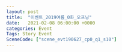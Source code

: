 ```yaml
---
layout: post
title:  "이벤트_2019여름_0화_오프닝"
date:   2021-02-08 06:00:00 +0000
categories: Event
Tags: Story Event
SceneCode: ["scene_evt190627_cp0_q1_s10"]
---
```

